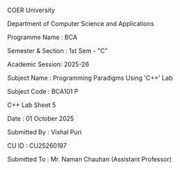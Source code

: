 COER University 

Department of Computer Science and Applications 

Programme Name : BCA

Semester & Section : 1st Sem - "C"

Academic Session: 2025-26

Subject Name : Programming Paradigms Using 'C++' Lab 

Subject Code : BCA101 P

C++ Lab Sheet 5

Date : 01 October 2025

Submitted By : Vishal Puri

CU ID : CU25260197

Submitted To : Mr. Naman Chauhan (Assistant Professor)
